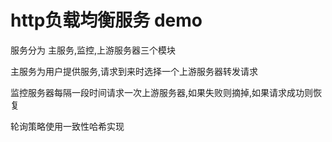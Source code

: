 # http负载均衡服务 demo

服务分为 主服务,监控,上游服务器三个模块

主服务为用户提供服务,请求到来时选择一个上游服务器转发请求

监控服务器每隔一段时间请求一次上游服务器,如果失败则摘掉,如果请求成功则恢复

轮询策略使用一致性哈希实现
